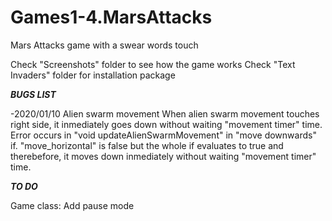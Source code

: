 # Games1-4.MarsAttacks
Mars Attacks game with a swear words touch

Check "Screenshots" folder to see how the game works
Check "Text Invaders" folder for installation package

_____BUGS LIST_____

-2020/01/10 Alien swarm movement
When alien swarm movement touches right side, it inmediately goes down without waiting "movement timer" time.
Error occurs in "void updateAlienSwarmMovement" in "move downwards" if. "move_horizontal" is false but the whole if evaluates to true and therebefore, it moves down inmediately without waiting "movement timer" time.


_____TO DO_____

Game class: Add pause mode
